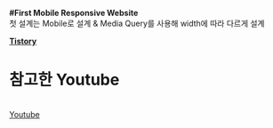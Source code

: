 <strong>#First Mobile Responsive Website</strong>
<br>
첫 설계는 Mobile로 설계 & Media Query를 사용해 width에 따라 다르게 설계

<a href = "https://lch7215.tistory.com/137"><strong>Tistory</strong></a>

# 참고한 Youtube
<br><a href = "https://www.youtube.com/watch?v=XsEnj-1hG2o
">Youtube</a>
